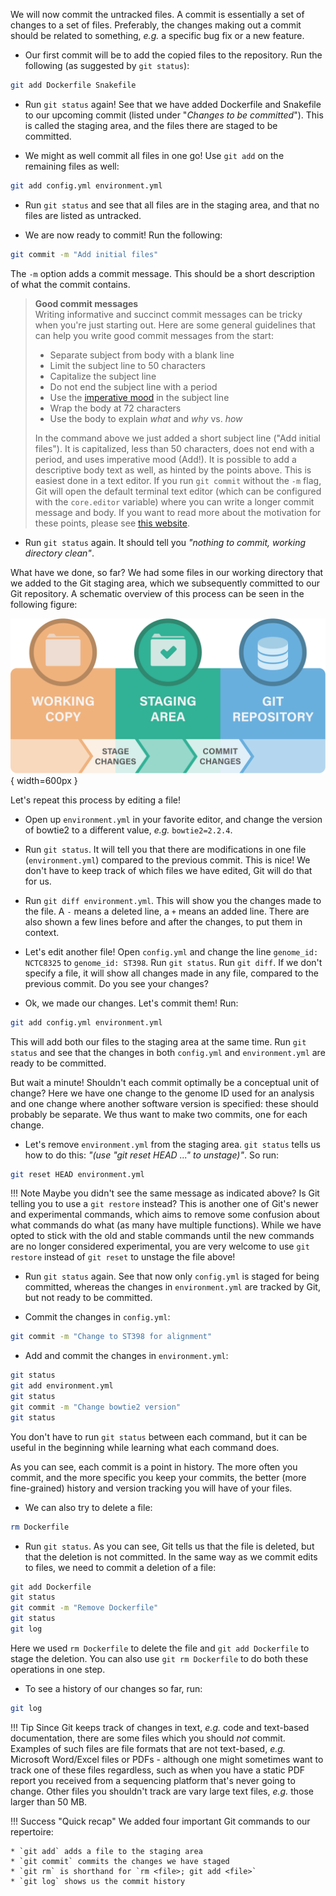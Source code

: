 We will now commit the untracked files. A commit is essentially a set of
changes to a set of files. Preferably, the changes making out a commit should
be related to something, *e.g.* a specific bug fix or a new feature.

* Our first commit will be to add the copied files to the repository. Run the
  following (as suggested by `git status`):

```bash
git add Dockerfile Snakefile
```

* Run `git status` again! See that we have added Dockerfile and Snakefile to
  our upcoming commit (listed under "*Changes to be committed*"). This is
  called the staging area, and the files there are staged to be committed.

* We might as well commit all files in one go! Use `git add` on the remaining
  files as well:

```bash
git add config.yml environment.yml
```

* Run `git status` and see that all files are in the staging area, and that no
  files are listed as untracked.

* We are now ready to commit! Run the following:

```bash
git commit -m "Add initial files"
```

The `-m` option adds a commit message. This should be a short description of
what the commit contains.

> **Good commit messages** <br>
> Writing informative and succinct commit messages can be tricky when you're
> just starting out. Here are some general guidelines that can help you write
> good commit messages from the start:
>
> * Separate subject from body with a blank line
> * Limit the subject line to 50 characters
> * Capitalize the subject line
> * Do not end the subject line with a period
> * Use the [imperative mood](https://en.wikipedia.org/wiki/Imperative_mood)
>   in the subject line
> * Wrap the body at 72 characters
> * Use the body to explain *what* and *why* vs. *how*
>
> In the command above we just added a short subject line ("Add initial
> files"). It is capitalized, less than 50 characters, does not end with
> a period, and uses imperative mood (Add!). It is possible to add
> a descriptive body text as well, as hinted by the points above. This is
> easiest done in a text editor. If you run `git commit` without the `-m`
> flag, Git will open the default terminal text editor (which can be
> configured with the `core.editor` variable) where you can write a longer
> commit message and body. If you want to read more about the motivation for
> these points, please see [this website](https://chris.beams.io/posts/git-commit/).

* Run `git status` again. It should tell you *"nothing to commit, working
  directory clean"*.

What have we done, so far? We had some files in our working directory that we
added to the Git staging area, which we subsequently committed to our Git
repository. A schematic overview of this process can be seen in the following
figure:

![](images/git_overview_local.png){ width=600px }

Let's repeat this process by editing a file!

* Open up `environment.yml` in your favorite editor, and change the version of
  bowtie2 to a different value, *e.g.* `bowtie2=2.2.4`.

* Run `git status`. It will tell you that there are modifications in one file
  (`environment.yml`) compared to the previous commit. This is nice! We don't
  have to keep track of which files we have edited, Git will do that for us.

* Run `git diff environment.yml`. This will show you the changes made to the
  file. A `-` means a deleted line, a `+` means an added line. There are also
  shown a few lines before and after the changes, to put them in context.

* Let's edit another file! Open `config.yml` and change the line `genome_id:
  NCTC8325` to `genome_id: ST398`. Run `git status`. Run `git diff`. If we
  don't specify a file, it will show all changes made in any file, compared to
  the previous commit. Do you see your changes?

* Ok, we made our changes. Let's commit them! Run:

```bash
git add config.yml environment.yml
```

This will add both our files to the staging area at the same time. Run `git
status` and see that the changes in both `config.yml` and `environment.yml` are
ready to be committed.

But wait a minute! Shouldn't each commit optimally be a conceptual unit of
change? Here we have one change to the genome ID used for an analysis and one
change where another software version is specified: these should probably be
separate. We thus want to make two commits, one for each change.

* Let's remove `environment.yml` from the staging area. `git status` tells us
  how to do this: *"(use "git reset HEAD <file>..." to unstage)"*. So run:

```bash
git reset HEAD environment.yml
```

!!! Note
    Maybe you didn't see the same message as indicated above? Is Git telling you
    to use a `git restore` instead? This is another one of Git's newer and
    experimental commands, which aims to remove some confusion about what
    commands do what (as many have multiple functions). While we have opted to
    stick with the old and stable commands until the new commands are no longer
    considered experimental, you are very welcome to use `git restore` instead
    of `git reset` to unstage the file above!

* Run `git status` again. See that now only `config.yml` is staged for being
  committed, whereas the changes in `environment.yml` are tracked by Git, but
  not ready to be committed.

* Commit the changes in `config.yml`:

```bash
git commit -m "Change to ST398 for alignment"
```

* Add and commit the changes in `environment.yml`:

```bash
git status
git add environment.yml
git status
git commit -m "Change bowtie2 version"
git status
```

You don't have to run `git status` between each command, but it can be useful
in the beginning while learning what each command does.

As you can see, each commit is a point in history. The more often you commit,
and the more specific you keep your commits, the better (more fine-grained)
history and version tracking you will have of your files.

* We can also try to delete a file:

```bash
rm Dockerfile
```

* Run `git status`. As you can see, Git tells us that the file is deleted, but
  that the deletion is not committed. In the same way as we commit edits to
  files, we need to commit a deletion of a file:

```bash
git add Dockerfile
git status
git commit -m "Remove Dockerfile"
git status
git log
```

Here we used `rm Dockerfile` to delete the file and `git add Dockerfile` to
stage the deletion. You can also use `git rm Dockerfile` to do both these
operations in one step.

* To see a history of our changes so far, run:

```bash
git log
```

!!! Tip
    Since Git keeps track of changes in text, *e.g.* code and text-based
    documentation, there are some files which you should *not* commit. Examples
    of such files are file formats that are not text-based, *e.g.* Microsoft
    Word/Excel files or PDFs - although one might sometimes want to track one of
    these files regardless, such as when you have a static PDF report you
    received from a sequencing platform that's never going to change. Other
    files you shouldn't track are vary large text files, *e.g.* those larger
    than 50 MB.

!!! Success "Quick recap"
    We added four important Git commands to our repertoire:
    
    * `git add` adds a file to the staging area
    * `git commit` commits the changes we have staged
    * `git rm` is shorthand for `rm <file>; git add <file>`
    * `git log` shows us the commit history

